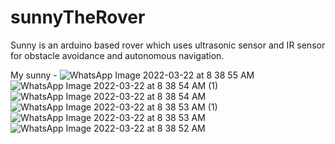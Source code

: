 # sunnyTheRover
Sunny is  an arduino based rover which uses ultrasonic sensor and IR sensor for obstacle avoidance and autonomous navigation.

My sunny -
![WhatsApp Image 2022-03-22 at 8 38 55 AM](https://user-images.githubusercontent.com/659550/159479916-c5fbddb9-3f68-4fed-b4d1-059eef1c83d3.jpeg)
![WhatsApp Image 2022-03-22 at 8 38 54 AM (1)](https://user-images.githubusercontent.com/659550/159479922-508dc9ea-856c-4575-bae6-ce7610c36cd5.jpeg)
![WhatsApp Image 2022-03-22 at 8 38 54 AM](https://user-images.githubusercontent.com/659550/159479924-bfc12670-a44e-45f9-b85e-e123262a6fa2.jpeg)
![WhatsApp Image 2022-03-22 at 8 38 53 AM (1)](https://user-images.githubusercontent.com/659550/159479926-5a25fc50-43a7-4fe9-841f-cc0be3f03e94.jpeg)
![WhatsApp Image 2022-03-22 at 8 38 53 AM](https://user-images.githubusercontent.com/659550/159479928-c2cc9c21-bb30-4400-869c-493235d8617d.jpeg)
![WhatsApp Image 2022-03-22 at 8 38 52 AM](https://user-images.githubusercontent.com/659550/159479940-8315b90c-380c-4142-aa29-8c5d55c7d656.jpeg)
